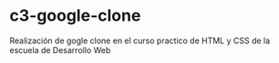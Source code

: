 # c3-google-clone
Realización de gogle clone en el curso practico de HTML y CSS de la escuela de Desarrollo Web
